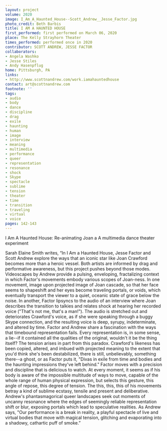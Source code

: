 ```yaml
---
layout: project
volume: 2020
image: I_Am_A_Haunted_House--Scott_Andrew__Jesse_Factor.jpg
photo_credit: Beth Barbis
title: I AM A HAUNTED HOUSE
first_performed: first performed on March 06, 2020
place: The Kelly Strayhorn Theater
times_performed: performed once in 2020
contributor: SCOTT ANDREW, JESSE FACTOR
collaborators:
- Angela Washko
- Jesse Stiles
- Andy Hasenpflug
home: Pittsburgh, PA
links:
- http://www.scottnandrew.com/work.iamahauntedhouse
contact: art@scottnandrew.com
footnote: ''
tags:
- audio
- body
- dance
- discipline
- drag
- exile
- haunting
- human
- image
- interview
- meaning
- multimedia
- performance
- queer
- representation
- resonance
- shock
- Skype
- spectacle
- sublime
- tension
- theater
- time
- transition
- traveling
- virtual
- voice
pages: 142-143
---
```


I  Am A Haunted House: Re-animating Joan a 
A multimedia dance theater experiment  

Sarah Elaine Smith writes, “In I Am a Haunted House, Jesse Factor and Scott Andrew explore the ways that an iconic star like Joan Crawford becomes more than a heroic vessel. Both artists are informed by drag and performative awareness, but this project pushes beyond those modes. Videoscapes by Andrew provide a pulsing, enveloping, fractalizing context in which Factor's movements embody various scopes of Joan-ness. 
	In one movement, image upon projected image of Joan cascade, so that her face seems to shapeshift and her eyes become traveling portals, or voids, which eventually transport the viewer to a quiet, oceanic state of grace below the noise. In another, Factor lipsyncs to the audio of an interview where Joan describes the transition to talkies and relates shock at hearing her recorded voice ("That's not me, that's a man!"). The audio is stretched out and deteriorates Crawford's voice, as if she were speaking through a buggy Skype connection, and the resulting voice is deep, syrupy, indeterminate, and altered by time.
	Factor and Andrew share a fascination with the ways that timebound representation fails. Every representation is, in some sense, a lie--if it contained all the qualities of the original, wouldn't it be the thing itself? The tension arises in part from this paradox. Crawford's likeness has been copied, altered, and imbued with projected meaning to the extent that you'd think she's been destabilized, there is still, unbelievably, something there--a ghost, or as Factor puts it, "Divas in exile from time and bodies and the haunting impressions they've left behind."
	Factor moves with a precision and discipline that is delicious to watch. At every moment, it seems as if his body is aware of the impossible multitude of ways to move, capable of the whole range of human physical expression, but selects this gesture, this angle of repose, this degree of tension. The this, this, this of his movements betray a kind of sublime ecstasy, tensile and present and deliberative.
	Andrew's phantasmagorical queer landscapes seek out moments of uncanny resonance where the edges of seemingly reliable representation shift or blur, exposing portals which lead to speculative realities. As Andrew says, "Our performance is a break in reality, a playful spectacle of live and virtual bodies that move with magical tension, glitching and evaporating into a shadowy, cathartic puff of smoke.”
